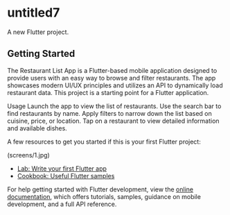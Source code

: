 # untitled7

A new Flutter project.
 ## Getting Started
The Restaurant List App is a Flutter-based mobile application designed to provide users with an easy way to browse and filter restaurants. The app showcases modern UI/UX principles and utilizes an API to dynamically load restaurant data.
This project is a starting point for a Flutter application.

Usage
Launch the app to view the list of restaurants.
Use the search bar to find restaurants by name.
Apply filters to narrow down the list based on cuisine, price, or location.
Tap on a restaurant to view detailed information and available dishes.

A few resources to get you started if this is your first Flutter project:

(screens/1.jpg)

- [Lab: Write your first Flutter app](https://docs.flutter.dev/get-started/codelab)
- [Cookbook: Useful Flutter samples](https://docs.flutter.dev/cookbook)

For help getting started with Flutter development, view the
[online documentation](https://docs.flutter.dev/), which offers tutorials,
samples, guidance on mobile development, and a full API reference.
